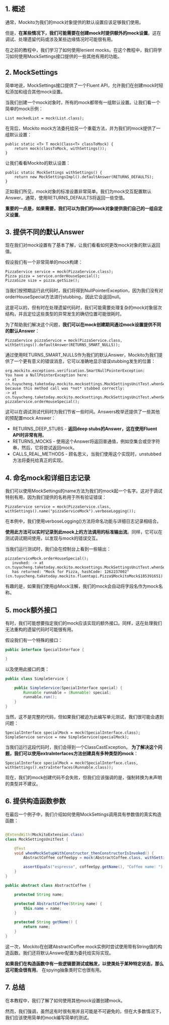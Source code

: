 ## 1. 概述

通常，Mockito为我们的mock对象提供的默认设置应该足够我们使用。

但是，**在某些情况下，我们可能需要在创建mock时提供额外的mock设置**。这在调试、处理遗留代码或涉及某些边缘情况时可能很有用。

在之前的教程中，我们学习了如何使用lenient mocks。在这个教程中，我们将学习如何使用MockSettings接口提供的一些其他有用的功能。

## 2. MockSettings

简单地说，MockSettings接口提供了一个Fluent API，允许我们在创建mock时轻松添加和组合其他mock设置。

当我们创建一个mock对象时，所有的mock都带有一组默认设置。让我们看一个简单的mock示例：

```text
List mockedList = mock(List.class);
```

在背后，Mockito mock方法委托给另一个重载方法，并为我们的mock提供了一组默认设置：

```text
public static <T> T mock(Class<T> classToMock) {
    return mock(classToMock, withSettings());
}
```

让我们看看Mockito的默认设置：

```text
public static MockSettings withSettings() {
    return new MockSettingsImpl().defaultAnswer(RETURNS_DEFAULTS);
}
```

正如我们所见，mock对象的标准设置非常简单。我们为mock交互配置默认Answer。通常，使用RETURNS_DEFAULTS将返回一些空值。

**重要的一点是，如果需要，我们可以为我们的mock对象提供我们自己的一组自定义设置**。

## 3. 提供不同的默认Answer

现在我们对mock设置有了基本了解，让我们看看如何更改mock对象的默认返回值。

假设我们有一个非常简单的mock构建：

```text
PizzaService service = mock(PizzaService.class);
Pizza pizza = service.orderHouseSpecial();
PizzaSize size = pizza.getSize();
```

当我们按预期运行此代码时，我们将得到NullPointerException，因为我们没有对orderHouseSpecial方法进行stubbing，因此它会返回null。

这是可以的，但有时在处理遗留代码时，我们可能需要处理复杂的mock对象层次结构，并且定位这些类型的异常发生的确切位置可能很耗时。

为了帮助我们解决这个问题，**我们可以在mock创建期间通过mock设置提供不同的默认Answer**：

```text
PizzaService pizzaService = mock(PizzaService.class, withSettings().defaultAnswer(RETURNS_SMART_NULLS));
```

通过使用RETURNS_SMART_NULLS作为我们的默认Answer，Mockito为我们提供了一个更有意义的错误消息，它可以准确地显示错误stubbing发生的位置：

```text
org.mockito.exceptions.verification.SmartNullPointerException: 
You have a NullPointerException here:
-> at cn.tuyucheng.taketoday.mockito.mocksettings.MockSettingsUnitTest.whenServiceMockedWithSmartNulls_thenExceptionHasExtraInfo(MockSettingsUnitTest.java:45)
because this method call was *not* stubbed correctly:
-> at cn.tuyucheng.taketoday.mockito.mocksettings.MockSettingsUnitTest.whenServiceMockedWithSmartNulls_thenExceptionHasExtraInfo(MockSettingsUnitTest.java:44)
pizzaService.orderHouseSpecial();
```

这可以在调试测试代码时为我们节省一些时间。Answers枚举还提供了一些其他的预配置mock Answer：

+ RETURNS_DEEP_STUBS - **返回deep stubs的Answer，这在使用Fluent API时非常有用**。
+ RETURNS_MOCKS - 使用这个Answer将返回普通值，例如空集合或空字符串，然后，它将尝试返回mock。
+ CALLS_REAL_METHODS - 顾名思义，当我们使用这个实现时，unstubbed方法将委托给真正的实现。

## 4. 命名mock和详细日志记录

我们可以使用MockSettings的name方法为我们的mock起一个名字。这对于调试特别有用，因为我们提供的名称用于所有验证错误：

```text
PizzaService service = mock(PizzaService.class, withSettings().name("pizzaServiceMock").verboseLogging());
```

在本例中，我们使用verboseLogging()方法将命名功能与详细日志记录相结合。

**使用此方法可以实时记录到此mock上的方法调用的标准输出流**。同样，它可以在测试调试期间使用，以发现与mock的错误交互。

当我们运行测试时，我们会在控制台上看到一些输出：

```text
pizzaServiceMock.orderHouseSpecial();
   invoked: -> at cn.tuyucheng.taketoday.mockito.mocksettings.MockSettingsUnitTest.whenServiceMockedWithNameAndVerboseLogging_thenLogsMethodInvocations(MockSettingsUnitTest.java:37)
   has returned: "Mock for Pizza, hashCode: 1262237002" (cn.tuyucheng.taketoday.mockito.fluentapi.Pizza$MockitoMock$185391651)
```

有趣的是，如果我们使用@Mock注解，我们的mock会自动将字段名作为mock名称。

## 5. mock额外接口

有时，我们可能想要指定我们的mock应该实现的额外接口。同样，这在处理我们无法重构的遗留代码时可能很有用。

假设我们有一个特殊的接口：

```java
public interface SpecialInterface {

}
```

以及使用此接口的类：

```java
public class SimpleService {

    public SimpleService(SpecialInterface special) {
        Runnable runnable = (Runnable) special;
        runnable.run();
    }
}
```

当然，这不是完整的代码，但如果我们被迫为此编写单元测试，我们很可能会遇到问题：

```text
SpecialInterface specialMock = mock(SpecialInterface.class);
SimpleService service = new SimpleService(specialMock);
```

当我们运行这段代码时，我们会得到一个ClassCastException。
**为了解决这个问题，我们可以使用extraInterfaces方法创建具有多种类型的mock**：

```text
SpecialInterface specialMock = mock(SpecialInterface.class, withSettings().extraInterfaces(Runnable.class));
```

现在，我们的mock创建代码不会失败，但我们应该强调的是，强制转换为未声明的类型并不建议。

## 6. 提供构造函数参数

在最后一个例子中，我们介绍如何使用MockSettings调用具有参数值的真实构造函数：

```java

@ExtendWith(MockitoExtension.class)
class MockSettingsUnitTest {

    @Test
    void whenMockSetupWithConstructor_thenConstructorIsInvoked() {
        AbstractCoffee coffeeSpy = mock(AbstractCoffee.class, withSettings().useConstructor("espresso").defaultAnswer(CALLS_REAL_METHODS));

        assertEquals("espresso", coffeeSpy.getName(), "Coffee name: ");
    }
}

public abstract class AbstractCoffee {

    protected String name;

    protected AbstractCoffee(String name) {
        this.name = name;
    }

    protected String getName() {
        return name;
    }
}
```

这一次，Mockito在创建AbstractCoffee mock实例时尝试使用带有String值的构造函数。我们还将默认Answer配置为委托给实际实现。

**如果我们在构造函数中有一些逻辑要测试或触发，以使类处于某种特定状态，那么这可能会很有用**。
在spying抽象类时它也很有用。

## 7. 总结

在本教程中，我们了解了如何使用其他mock设置创建mock。

然而，我们强调，虽然这有时很有用并且可能是不可避免的，但在大多数情况下，我们应该使用简单的mock编写简单的测试。